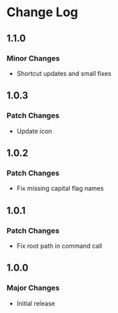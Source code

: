 # Change Log

## 1.1.0

### Minor Changes

- Shortcut updates and small fixes

## 1.0.3

### Patch Changes

- Update icon

## 1.0.2

### Patch Changes

- Fix missing capital flag names

## 1.0.1

### Patch Changes

- Fix root path in command call

## 1.0.0

### Major Changes

- Initial release
